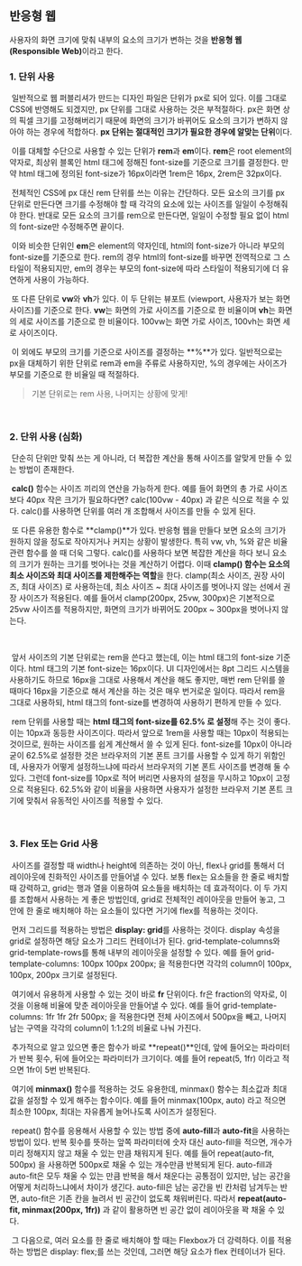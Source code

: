 ## 반응형 웹

 사용자의 화면 크기에 맞춰 내부의 요소의 크기가 변하는 것을 <strong>반응형 웹 (Responsible Web)</strong>이라고 한다.



### 1. 단위 사용

&nbsp;일반적으로 웹 퍼블리셔가 만드는 디자인 파일은 단위가 px로 되어 있다. 이를 그대로 CSS에 반영해도 되겠지만, px 단위를 그대로 사용하는 것은 부적절하다. px은 화면 상의 픽셀 크기를 고정해버리기 때문에 화면의 크기가 바뀌어도 요소의 크기가 변하지 않아야 하는 경우에 적합하다. **px 단위는 절대적인 크기가 필요한 경우에 알맞는 단위**이다.

&nbsp;이를 대체할 수단으로 사용할 수 있는 단위가 **rem**과 **em**이다. **rem**은 root element의 약자로, 최상위 블록인 html 태그에 정해진 font-size를 기준으로 크기를 결정한다. 만약 html 태그에 정의된 font-size가 16px이라면 1rem은 16px, 2rem은 32px이다.

&nbsp;전체적인 CSS에 px 대신 rem 단위를 쓰는 이유는 간단하다. 모든 요소의 크기를 px 단위로 만든다면 크기를 수정해야 할 때 각각의 요소에 있는 사이즈를 일일이 수정해줘야 한다. 반대로 모든 요소의 크기를 rem으로 만든다면, 일일이 수정할 필요 없이 html의 font-size만 수정해주면 끝이다.

&nbsp;이와 비슷한 단위인 **em**은 element의 약자인데, html의 font-size가 아니라 부모의 font-size를 기준으로 한다. rem의 경우 html의 font-size를 바꾸면 전역적으로 그 스타일이 적용되지만, em의 경우는 부모의 font-size에 따라 스타일이 적용되기에 더 유연하게 사용이 가능하다.

&nbsp;또 다른 단위로 **vw**와 **vh**가 있다. 이 두 단위는 뷰포트 (viewport, 사용자가 보는 화면 사이즈)를 기준으로 한다. **vw**는 화면의 가로 사이즈를 기준으로 한 비율이며 **vh**는 화면의 세로 사이즈를 기준으로 한 비율이다. 100vw는 화면 가로 사이즈, 100vh는 화면 세로 사이즈이다.

&nbsp;이 외에도 부모의 크기를 기준으로 사이즈를 결정하는 **%**가 있다. 일반적으로는 px을 대체하기 위한 단위로 rem과 em을 주류로 사용하지만, %의 경우에는 사이즈가 부모를 기준으로 한 비율일 때 적절하다.

> 기본 단위로는 rem 사용, 나머지는 상황에 맞게!

<br>

### 2. 단위 사용 (심화)

&nbsp;단순히 단위만 맞춰 쓰는 게 아니라, 더 복잡한 계산을 통해 사이즈를 알맞게 만들 수 있는 방법이 존재한다.

&nbsp;**calc()** 함수는 사이즈 끼리의 연산을 가능하게 한다. 예를 들어 화면의 총 가로 사이즈보다 40px 작은 크기가 필요하다면? calc(100vw - 40px) 과 같은 식으로 적을 수 있다. calc()를 사용하면 단위를 여러 개 조합해서 사이즈를 만들 수 있게 된다.

&nbsp;또 다른 유용한 함수로 **clamp()**가 있다. 반응형 웹을 만들다 보면 요소의 크기가 원하지 않을 정도로 작아지거나 커지는 상황이 발생한다. 특히 vw, vh, %와 같은 비율 관련 함수를 쓸 때 더욱 그렇다. calc()를 사용하다 보면 복잡한 계산을 하다 보니 요소의 크기가 원하는 크기를 벗어나는 것을 계산하기 어렵다. 이때 **clamp() 함수는 요소의 최소 사이즈와 최대 사이즈를 제한해주는 역할**을 한다. clamp(최소 사이즈, 권장 사이즈, 최대 사이즈) 로 사용하는데, 최소 사이즈 ~ 최대 사이즈를 벗어나지 않는 선에서 권장 사이즈가 적용된다. 예를 들어서 clamp(200px, 25vw, 300px)은 기본적으로 25vw 사이즈를 적용하지만, 화면의 크기가 바뀌어도 200px ~ 300px을 벗어나지 않는다.

<br>

&nbsp;앞서 사이즈의 기본 단위로는 rem을 쓴다고 했는데, 이는 html 태그의 font-size 기준이다. html 태그의 기본 font-size는 16px이다. UI 디자인에서는 8pt 그리드 시스템을 사용하기도 하므로 16px을 그대로 사용해서 계산을 해도 좋지만, 매번 rem 단위를 쓸 때마다 16px을 기준으로 해서 계산을 하는 것은 매우 번거로운 일이다. 따라서 rem을 그대로 사용하되, html 태그의 font-size를 변경하여 사용하기 편하게 만들 수 있다.

&nbsp;rem 단위를 사용할 때는 **html 태그의 font-size를 62.5% 로 설정**해 주는 것이 좋다. 이는 10px과 동등한 사이즈이다. 따라서 앞으로 1rem을 사용할 때는 10px이 적용되는 것이므로, 원하는 사이즈를 쉽게 계산해서 쓸 수 있게 된다. font-size를 10px이 아니라 굳이 62.5%로 설정한 것은 브라우저의 기본 폰트 크기를 사용할 수 있게 하기 위함인데, 사용자가 어떻게 설정하느냐에 따라서 브라우저의 기본 폰트 사이즈를 변경해 둘 수 있다. 그런데 font-size를 10px로 적어 버리면 사용자의 설정을 무시하고 10px이 고정으로 적용된다. 62.5%와 같이 비율을 사용하면 사용자가 설정한 브라우저 기본 폰트 크기에 맞춰서 유동적인 사이즈를 적용할 수 있다.

<br>

### 3. Flex 또는 Grid 사용

&nbsp;사이즈를 결정할 때 width나 height에 의존하는 것이 아닌, flex나 grid를 통해서 더 레이아웃에 친화적인 사이즈를 만들어낼 수 있다. 보통 flex는 요소들을 한 줄로 배치할 때 강력하고, grid는 행과 열을 이용하여 요소들을 배치하는 데 효과적이다. 이 두 가지를 조합해서 사용하는 게 좋은 방법인데, grid로 전체적인 레이아웃을 만들어 놓고, 그 안에 한 줄로 배치해야 하는 요소들이 있다면 거기에 flex를 적용하는 것이다.

&nbsp;먼저 그리드를 적용하는 방법은 **display: grid**를 사용하는 것이다. display 속성을 grid로 설정하면 해당 요소가 그리드 컨테이너가 된다. grid-template-columns와 grid-template-rows를 통해 내부의 레이아웃을 설정할 수 있다. 예를 들어 grid-template-columns: 100px 100px 200px; 을 적용한다면 각각의 column이 100px, 100px, 200px 크기로 설정된다.

&nbsp;여기에서 유용하게 사용할 수 있는 것이 바로 **fr** 단위이다. fr은 fraction의 약자로, 이것을 이용해 비율에 맞춘 레이아웃을 만들어낼 수 있다. 예를 들어 grid-template-columns: 1fr 1fr 2fr 500px; 을 적용한다면 전체 사이즈에서 500px을 빼고, 나머지 남는 구역을 각각의 column이 1:1:2의 비율로 나눠 가진다.

&nbsp;추가적으로 알고 있으면 좋은 함수가 바로 **repeat()**인데, 앞에 들어오는 파라미터가 반복 횟수, 뒤에 들어오는 파라미터가 크기이다. 예를 들어 repeat(5, 1fr) 이라고 적으면 1fr이 5번 반복된다.

&nbsp;여기에 **minmax()** 함수를 적용하는 것도 유용한데, minmax() 함수는 최소값과 최대값을 설정할 수 있게 해주는 함수이다. 예를 들어 minmax(100px, auto) 라고 적으면 최소한 100px, 최대는 자유롭게 늘어나도록 사이즈가 설정된다.

&nbsp;repeat() 함수를 응용해서 사용할 수 있는 방법 중에 **auto-fill**과 **auto-fit**을 사용하는 방법이 있다. 반복 횟수를 뜻하는 앞쪽 파라미터에 숫자 대신 auto-fill을 적으면, 개수가 미리 정해지지 않고 채울 수 있는 만큼 채워지게 된다. 예를 들어 repeat(auto-fit, 500px) 을 사용하면 500px로 채울 수 있는 개수만큼 반복되게 된다. auto-fill과 auto-fit은 모두 채울 수 있는 만큼 반복을 해서 채운다는 공통점이 있지만, 남는 공간을 어떻게 처리하느냐에서 차이가 생긴다. auto-fill은 남는 공간을 빈 칸처럼 남겨두는 반면, auto-fit은 기존 칸을 늘려서 빈 공간이 없도록 채워버린다. 따라서 **repeat(auto-fit, minmax(200px, 1fr))** 과 같이 활용하면 빈 공간 없이 레이아웃을 꽉 채울 수 있다.

&nbsp;그 다음으로, 여러 요소를 한 줄로 배치해야 할 때는 Flexbox가 더 강력하다. 이를 적용하는 방법은 display: flex;를 쓰는 것인데, 그러면 해당 요소가 flex 컨테이너가 된다.
